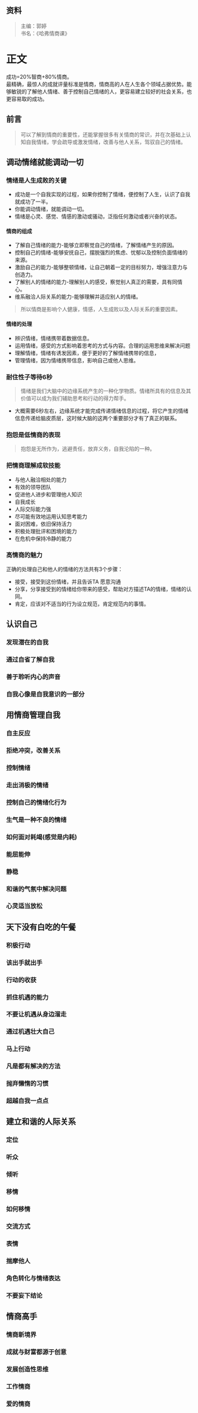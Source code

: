 ## 资料
> 主编：郭婷 <br>
> 书名：《哈弗情商课》
# 正文
成功=20%智商+80%情商。<br>
最精确，最惊人的成就评量标准是情商，情商高的人在人生各个领域占据优势。能够敏锐的了解他人情绪、善于控制自己情绪的人，更容易建立较好的社会关系，也更容易取的成功。
## 前言
> 可以了解到情商的重要性，还能掌握很多有关情商的常识，并在次基础上认知自我情绪，学会疏导或激发情绪，改善与他人关系，驾驭自己的情绪。

## 调动情绪就能调动一切
### 情绪是人生成败的关键
* 成功是一个自我实现的过程，如果你控制了情绪，便控制了人生，认识了自我就成功了一半。
* 你能调动情绪，就能调动一切。
* 情绪是心灵、感觉、情感的激动或骚动，泛指任何激动或者兴奋的状态。
#### 情商的组成
* 了解自己情绪的能力-能够立即察觉自己的情绪，了解情绪产生的原因。
* 控制自己的情绪-能够安抚自己，摆脱强烈的焦虑、忧郁以及控制负面情绪的来源。
* 激励自己的能力-能够整顿情绪，让自己朝着一定的目标努力，增强注意力与创造力。
* 了解别人的情绪的能力-理解别人的感受，察觉别人真正的需要，具有同情心。
* 维系融洽人际关系的能力-能够理解并适应别人的情绪。
> 所以情商是影响个人健康，情感，人生成败以及人际关系的重要因素。
#### 情绪的处理
* 辨识情绪，情绪携带着数据信息。
* 运用情绪，感受的方式影响着思考的方式与内容。合理的运用思维来解决问题
* 理解情绪，情绪有诱发因素，便于更好的了解情绪携带的信息，
* 管理情绪，因为情绪携带信息，影响自己或他人思维。
### 耐住性子等待6秒
> 情绪是我们大脑中的边缘系统产生的一种化学物质。情绪所具有的信息及其价值可以成为我们辅助思考和行动的得力帮手。
* 大概需要6秒左右，边缘系统才能完成传递情绪信息的过程，将它产生的情绪信息传递给脑皮质层，这时候大脑的这两个重要部分才有了真正的联系。
### 抱怨是低情商的表现
> 抱怨是无所作为，逃避责任，放弃义务，自我沦陷的一种。
### 把情商理解成软技能
* 与他人融洽相处的能力
* 有效的领导团队
* 促进他人进步和管理他人知识
* 自我成长
* 人际交际能力强
* 尽可能有效地运用认知思考能力
* 面对困难，依旧保持活力
* 积极处理批评和困境的能力
* 在危机中保持冷静的能力
### 高情商的魅力
正确的处理自己和他人的情绪的方法共有3个步骤：
* 接受，接受到这份情绪，并且告诉TA 愿意沟通
* 分享，分享接受到的情绪给你带来的感受，帮助对方描述TA的情绪，情绪的认同。
* 肯定，应该对不适当的行为设立规范，肯定规范内的事情。
## 认识自己
### 发现潜在的自我
### 通过自省了解自我
### 善于聆听内心的声音
### 自我心像是自我意识的一部分

## 用情商管理自我
### 自主反应
### 拒绝冲突，改善关系
### 控制情绪
### 走出消极的情绪
### 控制自己的情绪化行为
### 生气是一种不良的情绪
### 如何面对耗竭(感觉是内耗)
### 能屈能伸
### 静稳
### 和谐的气氛中解决问题
### 心灵适当放松

## 天下没有白吃的午餐
### 积极行动
### 该出手就出手
### 行动的收获
### 抓住机遇的能力
### 不要让机遇从身边溜走
### 通过机遇壮大自己
### 马上行动
### 凡是都有解决的方法 
### 抛弃懒惰的习惯
### 超越自我一点点

## 建立和谐的人际关系
### 定位
### 听众
### 倾听
### 移情
### 如何移情
### 交流方式
### 表情
### 揣摩他人
### 角色转化与情绪表达
### 不要妄下结论

## 情商高手
### 情商新境界
### 成就与财富都源于创意
### 发展创造性思维
### 工作情商
### 爱的情商 

